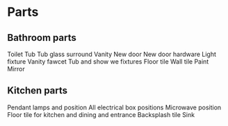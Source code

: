 # Parts

## Bathroom parts

Toilet
Tub
Tub glass surround
Vanity
New door
New door hardware
Light fixture
Vanity fawcet
Tub and show we fixtures
Floor tile
Wall tile
Paint
Mirror

## Kitchen parts

Pendant lamps and position
All electrical box positions
Microwave position
Floor tile for kitchen and dining and entrance
Backsplash tile
Sink
